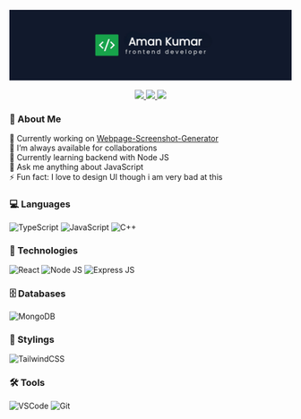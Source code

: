 <p align="center">
<img src="https://raw.githubusercontent.com/Codinewbie/Codinewbie/main/amanbanner.jpg" />
</p>

<p align="center">

<a href="https://codinewbie.github.io/portfolio/">
		<img src="https://img.shields.io/badge/-Portfolio-11192c?style=for-the-badge&logo=nextdotjs" />
	</a>

<a href="https://www.linkedin.com/in/aman-kumar-559110250/">
		<img src="https://img.shields.io/badge/LinkedIn-0077B5?style=for-the-badge&logo=linkedin&logoColor=white" />
	</a>
   
<a href="mailto:amanks2580@gmail.com">
		<img src="https://img.shields.io/badge/Gmail-D14836?style=for-the-badge&logo=gmail&logoColor=white" />
	</a>

</p>

### 💫 About Me

🔭 Currently working on [Webpage-Screenshot-Generator](https://github.com/tonmoydeb404/linkin)<br>
🤝 I’m always available for collaborations <br>
🌱 Currently learning backend with Node JS<br>
💬 Ask me anything about JavaScript<br>
⚡ Fun fact: I love to design UI though i am very bad at this



### 💻 Languages

![TypeScript](https://img.shields.io/badge/typescript-%23007ACC.svg?style=for-the-badge&logo=typescript&logoColor=white) ![JavaScript](https://img.shields.io/badge/javascript-%23323330.svg?style=for-the-badge&logo=javascript&logoColor=%23F7DF1E) ![C++](https://img.shields.io/badge/C++-%23323330.svg?style=for-the-badge&logo=C++&logoColor=%23F7DF1E)

### 🚀 Technologies

![React](https://img.shields.io/badge/React.JS-%2320232a.svg?style=for-the-badge&logo=react&logoColor=%2361DAFB)  ![Node JS](https://img.shields.io/badge/Node.js-43853D?style=for-the-badge&logo=node.js&logoColor=white) ![Express JS](https://img.shields.io/badge/Express.js-000000?style=for-the-badge&logo=express&logoColor=white)

### 🗄️ Databases

![MongoDB](https://img.shields.io/badge/MongoDB-%234ea94b.svg?style=for-the-badge&logo=mongodb&logoColor=white)


### 💅 Stylings
 ![TailwindCSS](https://img.shields.io/badge/tailwindcss-%2338B2AC.svg?style=for-the-badge&logo=tailwind-css&logoColor=white)

### 🛠 Tools

![VSCode](https://img.shields.io/badge/Visual_Studio_Code-0078D4?style=for-the-badge&logo=visual%20studio%20code&logoColor=white) ![Git](https://img.shields.io/badge/Git-F05032?style=for-the-badge&logo=git&logoColor=white)
